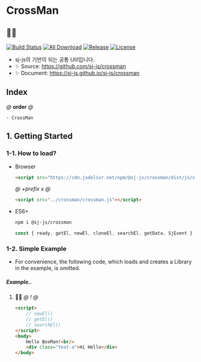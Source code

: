 # CrossMan
## 🤹‍♂️
[![Build Status](https://travis-ci.org/sj-js/crossman.svg?branch=master)](https://travis-ci.org/sj-js/crossman)
[![All Download](https://img.shields.io/github/downloads/sj-js/crossman/total.svg)](https://github.com/sj-js/crossman/releases)
[![Release](https://img.shields.io/github/release/sj-js/crossman.svg)](https://github.com/sj-js/crossman/releases)
[![License](https://img.shields.io/github/license/sj-js/crossman.svg)](https://github.com/sj-js/crossman/releases)

- sj-js의 기반이 되는 공통 Util입니다. 
- ✨ Source: https://github.com/sj-js/crossman
- ✨ Document: https://sj-js.github.io/sj-js/crossman
    
      
        
## Index
*@* **order** *@*
```
- CrossMan
```


## 1. Getting Started

### 1-1. How to load?
- Browser
    ```html
    <script src="https://cdn.jsdelivr.net/npm/@sj-js/crossman/dist/js/crossman.min.js"></script>
    ```
    *@* *+prefix* *x* *@* 
    ```html
    <script src="../crossman/crossman.js"></script>
    ```  
- ES6+
    ```bash
    npm i @sj-js/crossman
    ```
    ```js
    const { ready, getEl, newEl, cloneEl, searchEl, getData, SjEvent } = require('@sj-js/crossman');
    ```




### 1-2. Simple Example
- For convenience, the following code, which loads and creates a Library in the example, is omitted.


##### Example..
1. 👨‍💻
    *@* *!* *@*
    ```html
    <script>
        // newEl()
        // getEl()
        // searchEl()            
    </script>
    <body>
        Hello BoxMan!<br/>
        <div class="test-a">Hi Hello</div>
    </body>
    ```
    




